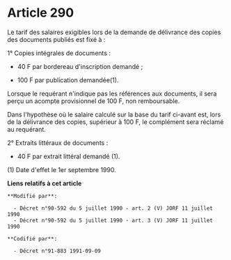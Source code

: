 # Article 290

Le tarif des salaires exigibles lors de la demande de délivrance des copies des documents publiés est fixé à :

1° Copies intégrales de documents :

- 40 F par bordereau d'inscription demandé ;

- 100 F par publication demandée(1).

Lorsque le requérant n'indique pas les références aux documents, il sera perçu un acompte provisionnel de 100 F, non
remboursable.

Dans l'hypothèse où le salaire calculé sur la base du tarif ci-avant est, lors de la délivrance des copies, supérieur à 100
F, le complément sera réclamé au requérant.

2° Extraits littéraux de documents :

- 40 F par extrait littéral demandé (1).

(1) Date d'effet le 1er septembre 1990.

**Liens relatifs à cet article**

	**Modifié par**:

	  - Décret n°90-592 du 5 juillet 1990 - art. 2 (V) JORF 11 juillet 1990
	  - Décret n°90-592 du 5 juillet 1990 - art. 3 (V) JORF 11 juillet 1990

	**Codifié par**:

	  - Décret n°91-883 1991-09-09
